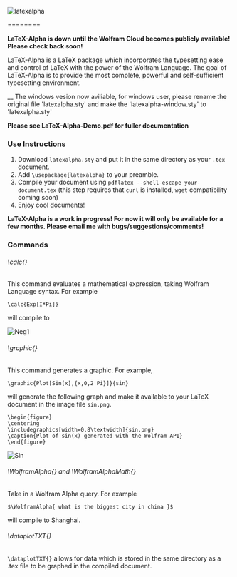 


![latexalpha](https://raw.githubusercontent.com/Akollek/LaTeX-Alpha/master/latexalpha.png)

========

__LaTeX-Alpha is down until the Wolfram Cloud becomes publicly available! Please check back soon!__

LaTeX-Alpha is a LaTeX package which incorporates the typesetting ease and control of LaTeX with the power of the Wolfram Language. The goal of LaTeX-Alpha is to provide the most complete, powerful and self-sufficient typesetting environment.

__ The windows vesion now aviliable, for windows user, please rename the original file 'latexalpha.sty' and make the 'latexalpha-window.sty' to 'latexalpha.sty'

__Please see LaTeX-Alpha-Demo.pdf for fuller documentation__

### Use Instructions

1. Download `latexalpha.sty` and put it in the same directory as your `.tex` document.
2. Add `\usepackage{latexalpha}` to your preamble.
3. Compile your document using `pdflatex --shell-escape your-document.tex` (this step requires that `curl` is installed, `wget` compatibility coming soon)
4. Enjoy cool documents!


__LaTeX-Alpha is a work in progress! For now it will only be available for a few months. Please email me with bugs/suggestions/comments!__


### Commands

###### \calc{}

This command evaluates a mathematical expression, taking Wolfram Language syntax. For example 

``` \calc{Exp[I*Pi]} ```

will compile to 

![Neg1](https://raw.githubusercontent.com/Akollek/LaTeX-Alpha/master/calc-example.png)

###### \graphic{}

This command generates a graphic. For example,

``` \graphic{Plot[Sin[x],{x,0,2 Pi}]}{sin} ```

will generate the following graph and make it available to your LaTeX document in the image file `sin.png`.

	\begin{figure} 
	\centering
	\includegraphics[width=0.8\textwidth]{sin.png}
	\caption{Plot of sin(x) generated with the Wolfram API}
	\end{figure}

![Sin](https://raw.githubusercontent.com/Akollek/LaTeX-Alpha/master/pic.png)

###### \WolframAlpha{} and \WolframAlphaMath{}

Take in a Wolfram Alpha query. For example 

``` $\WolframAlpha{ what is the biggest city in china }$ ```

will compile to Shanghai.

###### \dataplotTXT{}

`\dataplotTXT{}` allows for data which is stored in the same directory as a .tex file to be graphed in the compiled document. 

